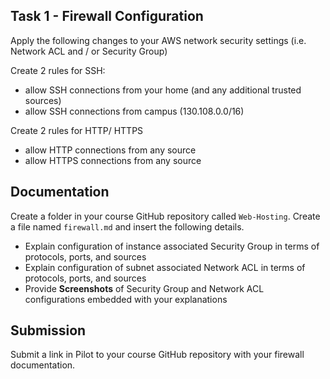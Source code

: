 ## Task 1 - Firewall Configuration

Apply the following changes to your AWS network security settings (i.e. Network ACL and / or Security Group)

Create 2 rules for SSH:
- allow SSH connections from your home (and any additional trusted sources)
- allow SSH connections from campus (130.108.0.0/16)

Create 2 rules for HTTP/ HTTPS
- allow HTTP connections from any source
- allow HTTPS connections from any source

## Documentation

Create a folder in your course GitHub repository called `Web-Hosting`.  Create a file named `firewall.md` and insert the following details.

- Explain configuration of instance associated Security Group in terms of protocols, ports, and sources
- Explain configuration of subnet associated Network ACL in terms of protocols, ports, and sources
- Provide **Screenshots** of Security Group and Network ACL configurations embedded with your explanations

## Submission

Submit a link in Pilot to your course GitHub repository with your firewall documentation.